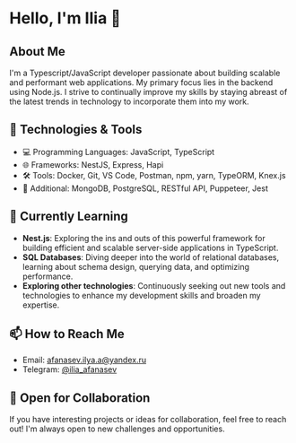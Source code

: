

# Hello, I'm Ilia 👋

## About Me

I'm a Typescript/JavaScript developer passionate about building scalable and performant web applications. My primary focus lies in the backend using Node.js. I strive to continually improve my skills by staying abreast of the latest trends in technology to incorporate them into my work.

## 🔧 Technologies & Tools

- 💻 Programming Languages: JavaScript, TypeScript
- 🌐 Frameworks: NestJS, Express, Hapi
- 🛠 Tools: Docker, Git, VS Code, Postman, npm, yarn, TypeORM, Knex.js
- 🚀 Additional: MongoDB, PostgreSQL, RESTful API, Puppeteer, Jest

## 🌱 Currently Learning

- **Nest.js**: Exploring the ins and outs of this powerful framework for building efficient and scalable server-side applications in TypeScript.
- **SQL Databases**: Diving deeper into the world of relational databases, learning about schema design, querying data, and optimizing performance.
- **Exploring other technologies**: Continuously seeking out new tools and technologies to enhance my development skills and broaden my expertise.

## 📫 How to Reach Me

- Email: [afanasev.ilya.a@yandex.ru](mailto:afanasev.ilya.a@yandex.ru)
- Telegram: [@ilia_afanasev](https://t.me/ilia_afanasev)


## 🤝 Open for Collaboration

If you have interesting projects or ideas for collaboration, feel free to reach out! I'm always open to new challenges and opportunities.




<!---
afanasev97/afanasev97 is a ✨ special ✨ repository because its `README.md` (this file) appears on your GitHub profile.
You can click the Preview link to take a look at your changes.
--->
